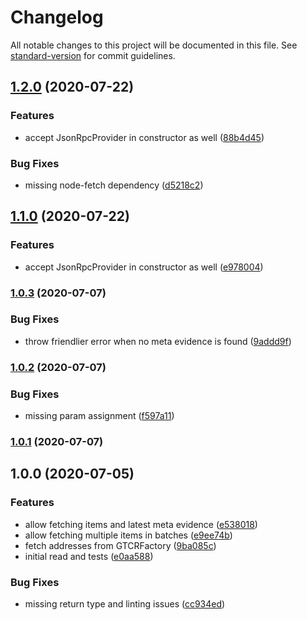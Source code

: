 # Changelog

All notable changes to this project will be documented in this file. See [standard-version](https://github.com/conventional-changelog/standard-version) for commit guidelines.

## [1.2.0](https://github.com/kleros/gtcr-sdk/compare/v1.0.3...v1.2.0) (2020-07-22)


### Features

* accept JsonRpcProvider in constructor as well ([88b4d45](https://github.com/kleros/gtcr-sdk/commit/88b4d45d2ea147b4c0ca17935ed0de090ffac54b))


### Bug Fixes

* missing node-fetch dependency ([d5218c2](https://github.com/kleros/gtcr-sdk/commit/d5218c24143670042bc6c5373aecbd7a801b8a89))

## [1.1.0](https://github.com/kleros/gtcr-sdk/compare/v1.0.3...v1.1.0) (2020-07-22)


### Features

* accept JsonRpcProvider in constructor as well ([e978004](https://github.com/kleros/gtcr-sdk/commit/e97800491b53f66f0a946c574ae45dfe8ee27ff3))

### [1.0.3](https://github.com/kleros/gtcr-sdk/compare/v1.0.2...v1.0.3) (2020-07-07)


### Bug Fixes

* throw friendlier error when no meta evidence is found ([9addd9f](https://github.com/kleros/gtcr-sdk/commit/9addd9f0e9ac0002e3c2bade83e1e6a5a4949307))

### [1.0.2](https://github.com/kleros/gtcr-sdk/compare/v1.0.1...v1.0.2) (2020-07-07)


### Bug Fixes

* missing param assignment ([f597a11](https://github.com/kleros/gtcr-sdk/commit/f597a11890b353680faa3aead6210d473965ca64))

### [1.0.1](https://github.com/kleros/gtcr-sdk/compare/v1.0.0...v1.0.1) (2020-07-07)

## 1.0.0 (2020-07-05)


### Features

* allow fetching items and latest meta evidence ([e538018](https://github.com/kleros/gtcr-sdk/commit/e5380183c14290ca5cf365e9f63fd218d1b83edd))
* allow fetching multiple items in batches ([e9ee74b](https://github.com/kleros/gtcr-sdk/commit/e9ee74ba873ae057837ca8c4d996017df6db5cbd))
* fetch addresses from GTCRFactory ([9ba085c](https://github.com/kleros/gtcr-sdk/commit/9ba085ce36382785d069a9090f027c587656abe4))
* initial read and tests ([e0aa588](https://github.com/kleros/gtcr-sdk/commit/e0aa5884263a77c84dd8e429c8240d8146574cca))


### Bug Fixes

* missing return type and linting issues ([cc934ed](https://github.com/kleros/gtcr-sdk/commit/cc934edeffae26a9ea7596305ea667aca683775e))
